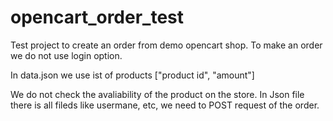# opencart_order_test
Test project to create an order from demo opencart shop. 
To make an order we do not use login option. 

In data.json we use ist of products ["product id", "amount"]

We do not check the avaliability of the product on the store. 
In Json file there is all fileds like usermane, etc, we need to POST request of the order. 

